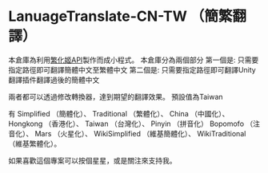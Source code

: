 # LanuageTranslate-CN-TW （簡繁翻譯）

本倉庫為利用[繁化姬API](https://zhconvert.org)製作而成小程式。
本倉庫分為兩個部分
第一個是:
只需要指定路徑即可翻譯簡體中文至繁體中文
第二個是:
只需要指定路徑即可翻譯Unity翻譯插件翻譯過後的簡體中文

兩者都可以透過修改轉換器，達到期望的翻譯效果。
預設值為Taiwan

有 Simplified （簡體化）、 Traditional （繁體化）、 China （中國化）、 Hongkong （香港化）、 Taiwan （台灣化）、 Pinyin （拼音化） Bopomofo （注音化）、 Mars （火星化）、 WikiSimplified （維基簡體化）、 WikiTraditional （維基繁體化）。

如果喜歡這個專案可以按個星星，或是關注來支持我。
